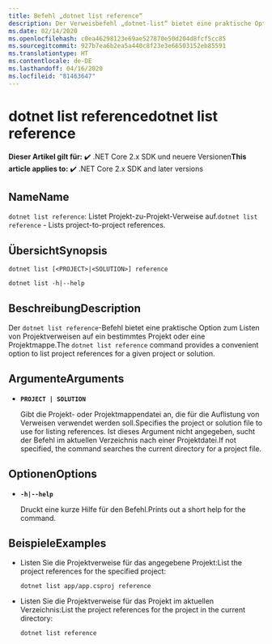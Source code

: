 ```yaml
---
title: Befehl „dotnet list reference“
description: Der Verweisbefehl „dotnet-list“ bietet eine praktische Option zum Listen von Verweisen zwischen Projekten.
ms.date: 02/14/2020
ms.openlocfilehash: c0ea46298123e69ae527870e50d204d8fcf5cc85
ms.sourcegitcommit: 927b7ea6b2ea5a440c8f23e3e66503152eb85591
ms.translationtype: HT
ms.contentlocale: de-DE
ms.lasthandoff: 04/16/2020
ms.locfileid: "81463647"
---
```

# <a name="dotnet-list-reference"></a><span data-ttu-id="1e5cd-103">dotnet list reference</span><span class="sxs-lookup"><span data-stu-id="1e5cd-103">dotnet list reference</span></span>

<span data-ttu-id="1e5cd-104">**Dieser Artikel gilt für:** ✔️ .NET Core 2.x SDK und neuere Versionen</span><span class="sxs-lookup"><span data-stu-id="1e5cd-104">**This article applies to:** ✔️ .NET Core 2.x SDK and later versions</span></span>

## <a name="name"></a><span data-ttu-id="1e5cd-105">Name</span><span class="sxs-lookup"><span data-stu-id="1e5cd-105">Name</span></span>

<span data-ttu-id="1e5cd-106">`dotnet list reference`: Listet Projekt-zu-Projekt-Verweise auf.</span><span class="sxs-lookup"><span data-stu-id="1e5cd-106">`dotnet list reference` - Lists project-to-project references.</span></span>

## <a name="synopsis"></a><span data-ttu-id="1e5cd-107">Übersicht</span><span class="sxs-lookup"><span data-stu-id="1e5cd-107">Synopsis</span></span>

```dotnetcli
dotnet list [<PROJECT>|<SOLUTION>] reference

dotnet list -h|--help
```

## <a name="description"></a><span data-ttu-id="1e5cd-108">Beschreibung</span><span class="sxs-lookup"><span data-stu-id="1e5cd-108">Description</span></span>

<span data-ttu-id="1e5cd-109">Der `dotnet list reference`-Befehl bietet eine praktische Option zum Listen von Projektverweisen auf ein bestimmtes Projekt oder eine Projektmappe.</span><span class="sxs-lookup"><span data-stu-id="1e5cd-109">The `dotnet list reference` command provides a convenient option to list project references for a given project or solution.</span></span>

## <a name="arguments"></a><span data-ttu-id="1e5cd-110">Argumente</span><span class="sxs-lookup"><span data-stu-id="1e5cd-110">Arguments</span></span>

* **`PROJECT | SOLUTION`**

  <span data-ttu-id="1e5cd-111">Gibt die Projekt- oder Projektmappendatei an, die für die Auflistung von Verweisen verwendet werden soll.</span><span class="sxs-lookup"><span data-stu-id="1e5cd-111">Specifies the project or solution file to use for listing references.</span></span> <span data-ttu-id="1e5cd-112">Ist dieses Argument nicht angegeben, sucht der Befehl im aktuellen Verzeichnis nach einer Projektdatei.</span><span class="sxs-lookup"><span data-stu-id="1e5cd-112">If not specified, the command searches the current directory for a project file.</span></span>

## <a name="options"></a><span data-ttu-id="1e5cd-113">Optionen</span><span class="sxs-lookup"><span data-stu-id="1e5cd-113">Options</span></span>

* **`-h|--help`**

  <span data-ttu-id="1e5cd-114">Druckt eine kurze Hilfe für den Befehl.</span><span class="sxs-lookup"><span data-stu-id="1e5cd-114">Prints out a short help for the command.</span></span>

## <a name="examples"></a><span data-ttu-id="1e5cd-115">Beispiele</span><span class="sxs-lookup"><span data-stu-id="1e5cd-115">Examples</span></span>

* <span data-ttu-id="1e5cd-116">Listen Sie die Projektverweise für das angegebene Projekt:</span><span class="sxs-lookup"><span data-stu-id="1e5cd-116">List the project references for the specified project:</span></span>

  ```dotnetcli
  dotnet list app/app.csproj reference
  ```

* <span data-ttu-id="1e5cd-117">Listen Sie die Projektverweise für das Projekt im aktuellen Verzeichnis:</span><span class="sxs-lookup"><span data-stu-id="1e5cd-117">List the project references for the project in the current directory:</span></span>

  ```dotnetcli
  dotnet list reference
  ```
